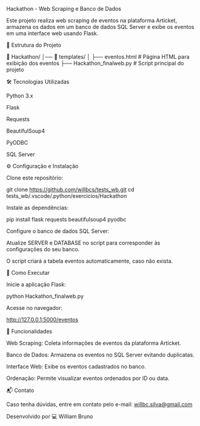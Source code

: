 Hackathon - Web Scraping e Banco de Dados

Este projeto realiza web scraping de eventos na plataforma Articket, armazena os dados em um banco de dados SQL Server e exibe os eventos em uma interface web usando Flask.

📂 Estrutura do Projeto

📂 Hackathon/
│── 📂 templates/
│   ├── eventos.html  # Página HTML para exibição dos eventos
├── Hackathon_finalweb.py  # Script principal do projeto

🛠️ Tecnologias Utilizadas

Python 3.x

Flask

Requests

BeautifulSoup4

PyODBC

SQL Server

⚙️ Configuração e Instalação

Clone este repositório:

git clone https://github.com/willbcs/tests_wb.git
cd tests_wb/.vscode/.python/exercicios/Hackathon

Instale as dependências:

pip install flask requests beautifulsoup4 pyodbc

Configure o banco de dados SQL Server:

Atualize SERVER e DATABASE no script para corresponder às configurações do seu banco.

O script criará a tabela eventos automaticamente, caso não exista.

🚀 Como Executar

Inicie a aplicação Flask:

python Hackathon_finalweb.py

Acesse no navegador:

http://127.0.0.1:5000/eventos

📌 Funcionalidades

Web Scraping: Coleta informações de eventos da plataforma Articket.

Banco de Dados: Armazena os eventos no SQL Server evitando duplicatas.

Interface Web: Exibe os eventos cadastrados no banco.

Ordenação: Permite visualizar eventos ordenados por ID ou data.

📬 Contato

Caso tenha dúvidas, entre em contato pelo e-mail: willbc.silva@gmail.com

Desenvolvido por 💻 William Bruno